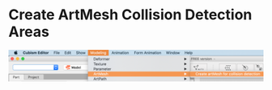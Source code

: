 # Create ArtMesh Collision Detection Areas

![](../.gitbook/assets/screen-shot-2021-01-06-at-10.05.50.png)

